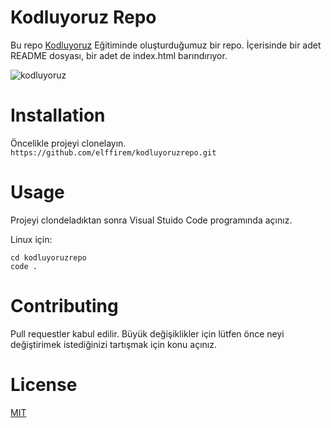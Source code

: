 # Kodluyoruz Repo

Bu repo [Kodluyoruz](https://kodluyoruz.org/) Eğitiminde oluşturduğumuz bir repo. İçerisinde bir adet README dosyası, bir adet de index.html barındırıyor.

![kodluyoruz](https://user-images.githubusercontent.com/78558459/191689187-cfba9b7e-d5bb-4c11-8341-a1ef50e3b7f9.png)

# Installation

Öncelikle projeyi clonelayın.
`https://github.com/elffirem/kodluyoruzrepo.git`

# Usage

Projeyi clondeladıktan sonra Visual Stuido Code programında açınız.

Linux için:

```
cd kodluyoruzrepo
code .
```

# Contributing

Pull requestler kabul edilir. Büyük değişiklikler için lütfen önce neyi değiştirimek istediğinizi tartışmak için konu açınız.

# License

[MIT](https://choosealicense.com/licenses/mit/)




